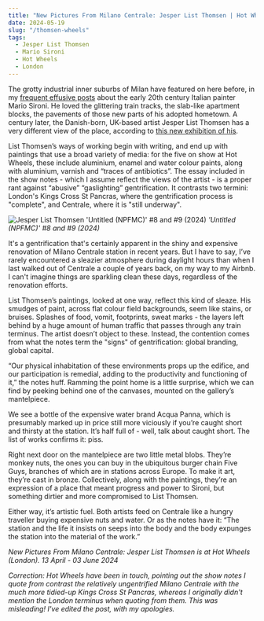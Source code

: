 ```yaml
---
title: "New Pictures From Milano Centrale: Jesper List Thomsen | Hot Wheels"
date: 2024-05-19
slug: "/thomsen-wheels"
tags:
  - Jesper List Thomsen
  - Mario Sironi
  - Hot Wheels
  - London
---
```


The grotty industrial inner suburbs of Milan have featured on here before, in my [frequent effusive posts](https://artangled.com/tags/mario-sironi/) about the early 20th century Italian painter Mario Sironi. He loved the glittering train tracks, the slab-like apartment blocks, the pavements of those new parts of his adopted hometown. A century later, the Danish-born, UK-based artist Jesper List Thomsen has a very different view of the place, according to [this new exhibition of his](https://hotwheelsgallery.eu/exhibitions/new-pictures-from-milano-centrale/).

List Thomsen’s ways of working begin with writing, and end up with paintings that use a broad variety of media: for the five on show at Hot Wheels, these include aluminium, enamel and water colour paints, along with aluminium, varnish and “traces of antibiotics”. The essay included in the show notes - which I assume reflect the views of the artist - is a proper rant against “abusive” “gaslighting” gentrification. It contrasts two termini: London's Kings Cross St Pancras, where the gentrification process is "complete", and Centrale, where it is "still underway".

![Jesper List Thomsen 'Untitled (NPFMC)' #8 and #9 (2024)](/thomsen-wheels-1.jpeg)
_'Untitled (NPFMC)' #8 and #9 (2024)_

It's a gentrification that's certainly apparent in the shiny and expensive renovation of Milano Centrale station in recent years. But I have to say, I’ve rarely encountered a sleazier atmosphere during daylight hours than when I last walked out of Centrale a couple of years back, on my way to my Airbnb. I can't imagine things are sparkling clean these days, regardless of the renovation efforts.

List Thomsen’s paintings, looked at one way, reflect this kind of sleaze. His smudges of paint, across flat colour field backgrounds, seem like stains, or bruises. Splashes of food, vomit, footprints, sweat marks - the layers left behind by a huge amount of human traffic that passes through any train terminus. The artist doesn’t object to these. Instead, the contention comes from what the notes term the "signs" of gentrification: global branding, global capital.

“Our physical inhabitation of these environments props up the edifice, and our participation is remedial, adding to the productivity and functioning of it,” the notes huff. Ramming the point home is a little surprise, which we can find by peeking behind one of the canvases, mounted on the gallery’s mantelpiece.

We see a bottle of the expensive water brand Acqua Panna, which is presumably marked up in price still more viciously if you’re caught short and thirsty at the station. It’s half full of - well, talk about caught short. The list of works confirms it: piss.

Right next door on the mantelpiece are two little metal blobs. They’re monkey nuts, the ones you can buy in the ubiquitous burger chain Five Guys, branches of which are in stations across Europe. To make it art, they’re cast in bronze. Collectively, along with the paintings, they’re an expression of a place that meant progress and power to Sironi, but something dirtier and more compromised to List Thomsen.

Either way, it’s artistic fuel. Both artists feed on Centrale like a hungry traveller buying expensive nuts and water. Or as the notes have it: “The station and the life it insists on seeps into the body and the body expunges the station into the material of the work.”

_New Pictures From Milano Centrale: Jesper List Thomsen is at Hot Wheels (London). 13 April - 03 June 2024_

_Correction: Hot Wheels have been in touch, pointing out the show notes I quote from contrast the relatively ungentrified Milano Centrale with the much more tidied-up Kings Cross St Pancras, whereas I originally didn't mention the London terminus when quoting from them. This was misleading! I've edited the post, with my apologies._

